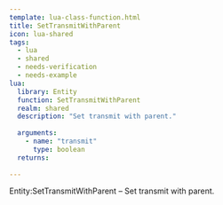 ```yaml
---
template: lua-class-function.html
title: SetTransmitWithParent
icon: lua-shared
tags:
  - lua
  - shared
  - needs-verification
  - needs-example
lua:
  library: Entity
  function: SetTransmitWithParent
  realm: shared
  description: "Set transmit with parent."
  
  arguments:
    - name: "transmit"
      type: boolean
  returns:
    
---
```


<div class="lua__search__keywords">
Entity:SetTransmitWithParent &#x2013; Set transmit with parent.
</div>
